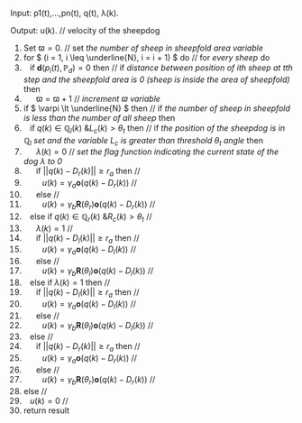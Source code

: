 Input: p1(t),...,pn(t), q(t), λ(k).

Output: u(k). // velocity of the sheepdog

1. Set $` \varpi = 0 `$.
// set *the number of sheep in sheepfold area variable*
2. for $` (i = 1, i \leq \underline{N}, i = i + 1) `$ do
// for *every sheep* do
3. &ensp; if $` \mathbf{d}(p_i(t), \mathbb{P}_d) = 0 `$ then
// if *distance between position of $` i `$th sheep at $` t `$th step and the sheepfold area is 0 (sheep is inside the area of sheepfold)* then
4. &ensp; &ensp; $` \varpi = \varpi + 1 `$
// *increment $` \varpi `$ variable*
5. if $` \varpi \lt \underline{N} `$ then
// if *the number of sheep in sheepfold is less than the number of all sheep* then
6. &ensp; if $` q(k) \in \mathbb{Q}_l(k) \text{ \& } L_c(k) \gt \theta_t `$ then
// if *the position of the sheepdog is in $` \mathbb{Q}_l `$ set and the variable $` L_c `$ is greater than threshold $` \theta_t `$ angle* then
7. &ensp; &ensp; $` \lambda(k) = 0 `$
// *set the flag function indicating the current state of the dog $` \lambda `$ to 0*
8. &ensp; &ensp; if $` ||q(k) - D_r(k)|| \geq r_a `$ then
//
9. &ensp; &ensp; &ensp; $` u(k) = \gamma_a \mathbf{o}(q(k) - D_r(k)) `$
//
10. &ensp; &ensp; else
//
11. &ensp; &ensp; &ensp; $` u(k) = \gamma_b \mathbf{R}(\theta_r) \mathbf{o}(q(k) - D_r(k)) `$
//
12. &ensp; else if $` q(k) \in \mathbb{Q}_r(k) \text{ \& } R_c(k) \gt \theta_t `$
//
13. &ensp; &ensp; $` \lambda(k) = 1 `$
//
14. &ensp; &ensp; if $` ||q(k) - D_l(k)|| \geq r_a `$ then
//
15. &ensp; &ensp; &ensp; $` u(k) = \gamma_a \mathbf{o}(q(k) - D_l(k)) `$
//
16. &ensp; &ensp; else
//
17. &ensp; &ensp; &ensp; $` u(k) = \gamma_b \mathbf{R}(\theta_l) \mathbf{o}(q(k) - D_l(k)) `$
//
18. &ensp; else if $` \lambda(k) = 1 `$ then
//
19. &ensp; &ensp; if $` ||q(k) - D_l(k)|| \geq r_a `$ then
//
20. &ensp; &ensp; &ensp; $` u(k) = \gamma_a \mathbf{o}(q(k) - D_l(k)) `$
//
21. &ensp; &ensp; else
//
22. &ensp; &ensp; &ensp; $` u(k) = \gamma_b \mathbf{R}(\theta_l) \mathbf{o}(q(k) - D_l(k)) `$
//
23. &ensp; else
//
24. &ensp; &ensp; if $` ||q(k) - D_r(k)|| \geq r_a `$ then
//
25. &ensp; &ensp; &ensp; $` u(k) = \gamma_a \mathbf{o}(q(k) - D_r(k)) `$
//
26. &ensp; &ensp; else
//
27. &ensp; &ensp; &ensp; $` u(k) = \gamma_b \mathbf{R}(\theta_r) \mathbf{o}(q(k) - D_r(k)) `$
//
28. else
//
29. &ensp; $` u(k) = 0 `$
//
30. return result
